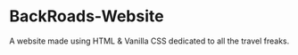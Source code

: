 # BackRoads-Website
A website made using HTML &amp; Vanilla CSS dedicated to all the travel freaks.
